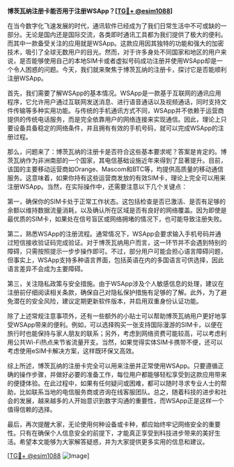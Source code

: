 **博茨瓦纳注册卡能否用于注册WSApp？[[TG💪+ @esim1088](https://t.me/s/esim1088)]**

在当今数字化飞速发展的时代，通讯软件已经成为了我们日常生活中不可或缺的一部分。无论是国内还是国际交流，各类即时通讯工具都为我们提供了极大的便利。而其中一款备受关注的应用就是WSApp。这款应用因其独特的功能和强大的加密技术，吸引了全球无数用户的目光。然而，对于许多身处不同国家和地区的用户来说，是否能够使用自己的本地SIM卡或者虚拟号码成功注册并使用WSApp却是一个令人困惑的问题。今天，我们就来聚焦于博茨瓦纳的注册卡，探讨它是否能顺利注册WSApp。

首先，我们需要了解WSApp的基本情况。WSApp是一款基于互联网的通讯应用程序，它允许用户通过互联网发送消息、进行语音通话以及视频通话，同时支持文件传输等多种实用功能。与传统的手机通讯方式不同，WSApp并不依赖于运营商提供的传统电话服务，而是完全依靠用户的网络连接来实现通信。因此，理论上只要设备具备稳定的网络条件，并且拥有有效的手机号码，就可以完成WSApp的注册过程。

那么，问题来了：博茨瓦纳的注册卡是否符合这些基本要求呢？答案是肯定的。博茨瓦纳作为非洲南部的一个国家，其电信基础设施近年来得到了显著提升。目前，该国的主要移动运营商如Orange、Mascom和BTC等，均提供高质量的移动通信服务。这意味着，如果你持有这些运营商发放的有效SIM卡，理论上完全可以用来注册WSApp。当然，在实际操作中，还需要注意以下几个关键点：

第一，确保你的SIM卡处于正常工作状态。这包括检查是否已激活、是否有足够的余额以维持数据流量消耗，以及确认所在区域是否有良好的网络覆盖。因为即使是最优质的SIM卡，如果处在信号盲区或网络拥堵的情况下，也可能导致注册失败。

第二，熟悉WSApp的注册流程。通常情况下，WSApp会要求输入手机号码并通过短信接收验证码完成验证。对于博茨瓦纳用户而言，这一环节并不会遇到特别的障碍，只需按照提示一步步操作即可。不过，部分用户可能会担心语言障碍问题，但事实上，WSApp支持多种语言界面，包括英语在内的多国语言可供选择，因此语言差异不会成为主要障碍。

第三，关注隐私政策与安全措施。由于WSApp涉及个人敏感信息的处理，建议在注册前仔细阅读相关条款，确保自己对隐私保护措施有足够的了解。此外，为了避免潜在的安全风险，建议定期更新软件版本，并启用双重身份认证功能。

除了上述常规注意事项外，还有一些额外的小贴士可以帮助博茨瓦纳用户更好地享受WSApp带来的便利。例如，可以选择购买一张支持国际漫游的SIM卡，以便在旅行时也能保持与家人朋友的联系；另外，考虑到网络资费可能较高，可以考虑利用公共Wi-Fi热点来节省流量开支。当然，如果觉得实体SIM卡携带不便，还可以考虑使用eSIM卡解决方案，这样既环保又高效。

综上所述，博茨瓦纳的注册卡完全可以用来注册并正常使用WSApp。只要遵循正确的操作步骤，并做好必要的准备工作，每位用户都能够轻松享受到这款应用带来的便捷体验。在此过程中，如果有任何疑问或困难，都可以随时寻求专业人士的帮助，比如联系当地的电信服务商或咨询在线客服团队。总之，随着科技的进步和社会的发展，越来越多的人开始意识到数字沟通的重要性，而WSApp正是这样一个值得信赖的选择。

最后，再次提醒大家，无论使用何种设备或卡种，都应始终牢记网络安全的重要性。只有在确保个人信息安全的前提下，才能真正享受到科技进步带来的美好生活。希望本文能够为大家解答疑惑，并为大家提供更多实用的信息和建议。

[[TG💪+ @esim1088](https://t.me/s/esim1088) ![Image](https://i.postimg.cc/4NQfJmqS/Snipaste-2025-05-13-00-14-12.png)]